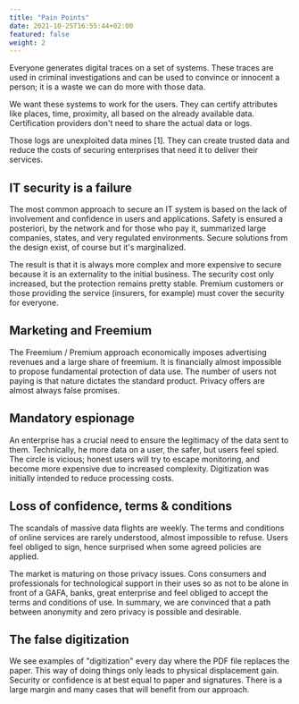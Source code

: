 ```yaml
---
title: "Pain Points"
date: 2021-10-25T16:55:44+02:00
featured: false
weight: 2
---
```


Everyone generates digital traces on a set of systems. These traces are used in criminal investigations and can be used to convince or innocent a person; it is a waste we can do more with those data.

We want these systems to work for the users. They can certify attributes like places, time, proximity, all based on the already available data. Certification providers don't need to share the actual data or logs.

Those logs are unexploited data mines [1]. They can create trusted data and reduce the costs of securing enterprises that need it to deliver their services.

[^ 1]: Except in serious criminal investigations.

## IT security is a failure

The most common approach to secure an IT system is based on the lack of involvement and confidence in users and applications. Safety is ensured a posteriori, by the network and for those who pay it, summarized large companies, states, and very regulated environments. Secure solutions from the design exist, of course but it's marginalized.

The result is that it is always more complex and more expensive to secure because it is an externality to the initial business. The security cost only increased, but the protection remains pretty stable. Premium customers or those providing the service (insurers, for example) must cover the security for everyone.

## Marketing and Freemium

The Freemium / Premium approach economically imposes advertising revenues and a large share of freemium. It is financially almost impossible to propose fundamental protection of data use. The number of users not paying is that nature dictates the standard product.
Privacy offers are almost always false promises.

## Mandatory espionage

An enterprise has a crucial need to ensure the legitimacy of the data sent to them. Technically, he more data on a user, the safer, but users feel spied. The circle is vicious; honest users will try to escape monitoring, and become more expensive due to increased complexity. Digitization was initially intended to reduce processing costs.

## Loss of confidence, terms & conditions

The scandals of massive data flights are weekly. The terms and conditions of online services are rarely understood, almost impossible to refuse. Users feel obliged to sign, hence surprised when some agreed policies are applied.

The market is maturing on those privacy issues. Cons consumers and professionals for technological support in their uses so as not to be alone in front of a GAFA, banks, great enterprise and feel obliged to accept the terms and conditions of use.
In summary, we are convinced that a path between anonymity and zero privacy is possible and desirable.

## The false digitization

We see examples of "digitization" every day where the PDF file replaces the paper. This way of doing things only leads to physical displacement gain. Security or confidence is at best equal to paper and signatures.
There is a large margin and many cases that will benefit from our approach.
